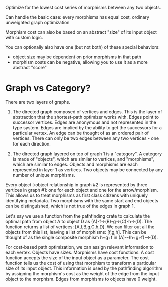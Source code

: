 Optimize for the lowest cost series of morphisms between any two objects.

Can handle the basic case: every morphisms has equal cost, ordinary unweighted graph optimization

Morphism cost can also be based on an abstract "size" of its input object with custom logic.

You can optionally also have one (but not both) of these special behaviors:
- object size may be dependent on prior morphisms in that path
- morphism costs can be negative, allowing you to use it as a more abstract "score"

# Graph vs Category?

There are two layers of graphs.

1. The directed graph composed of vertices and edges. This is the layer of abstraction that the shortest-path optimizer works with. Edges point to successor vertices. Edges are anonymous and not represented in the type system. Edges are implied by the ability to get the successors for a particular vertex. An edge can be thought of as an ordered pair of vertices. There can only be two edges between any two vertices - one for each direction.

2. The directed graph layered on top of graph 1 is a "category". A category is made of "objects", which are similar to vertices, and "morphisms", which are similar to edges. Objects and morphisms are each represented in layer 1 as vertices. Two objects may be connected by any number of unique morphisms.

Every object->object relationship in graph #2 is represented by three vertices in graph #1: one for each object and one for the arrow/morphism. This allows us to treat morphisms as first class citizens with uniquely identifying metadata. Two morphisms with the same start and end objects can be distinguished, which is not true of the edges in graph 1.

Let's say we use a function from the pathfinding crate to calculate the optimal path from object A to object D as (A)-f->(B)-g->(C)-h->(D). The function returns a list of vertices: [A,f,B,g,C,h,D]. We can filter out all the objects from this list, leaving a list of morphisms: [f,g,h]. This can be thought of as the single composite morphism h∘g∘f in (A)--(h∘g∘f)-->(D).

For cost-based path optimization, we can assign relevant information to each vertex. Objects have sizes. Morphisms have cost functions. A cost function accepts the size of the input object as a parameter. The cost function tells us the cost of using that morphism to transform a particular size of its input object. This information is used by the pathfinding algorithm by assigning the morphism's cost as the weight of the edge from the input object to the morphism. Edges from morphisms to objects have 0 weight.
